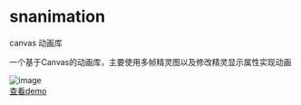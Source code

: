 # snanimation
canvas 动画库

一个基于Canvas的动画库，主要使用多帧精灵图以及修改精灵显示属性实现动画

 ![image](https://yanglang1987500.github.io/SN-Animation/src/Animate/gif/gifbg.jpg)<br>
 <a href="https://yanglang1987500.github.io/SN-Animation/index.html">查看demo</a>